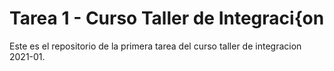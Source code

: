 # Tarea 1 - Curso Taller de Integraci{on
Este es el repositorio de la primera tarea del curso taller de integracion 2021-01.
